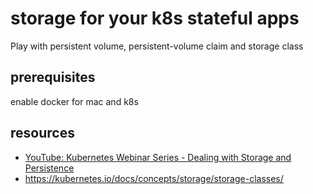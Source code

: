 # storage for your k8s stateful apps
Play with persistent volume, persistent-volume claim and storage class

## prerequisites

enable docker for mac and k8s

## resources

* [YouTube: Kubernetes Webinar Series - Dealing with Storage and Persistence](https://youtu.be/n06kKYS6LZE?t=1089)
* https://kubernetes.io/docs/concepts/storage/storage-classes/
